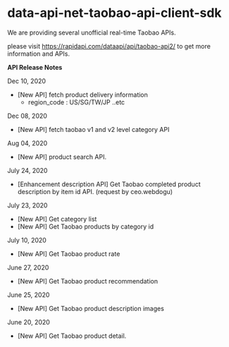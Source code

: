 # data-api-net-taobao-api-client-sdk

We are providing several unofficial real-time Taobao APIs.

please visit https://rapidapi.com/dataapi/api/taobao-api2/ to get more information and APIs.

**API Release Notes**

Dec 10, 2020
- [New API] fetch product delivery information
    - region_code : US/SG/TW/JP ..etc

Dec 08, 2020
- [New API] fetch taobao v1 and v2 level category API

Aug 04, 2020
- [New API] product search API.

July 24, 2020

- [Enhancement description API] Get Taobao completed product description by item id API. (request by ceo.webdogu)

July 23, 2020

- [New API] Get category list
- [New API] Get Taobao products by category id

July 10, 2020

- [New API] Get Taobao product rate

June 27,  2020

- [New API] Get Taobao product recommendation

June 25, 2020

- [New API] Get Taobao product description images

June 20, 2020

- [New API] Get Taobao product detail.
